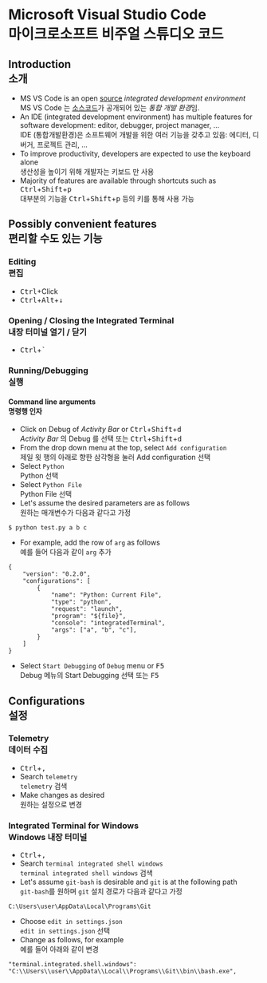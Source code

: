 # Microsoft Visual Studio Code<br>마이크로소프트 비주얼 스튜디오 코드


## Introduction<br>소개

* MS VS Code is an open [source](https://github.com/Microsoft/vscode) *integrated development environment*<br>
MS VS Code 는 [소스코드](https://github.com/Microsoft/vscode)가 공개되어 있는 *통합 개발 환경*임.
* An IDE (integrated development environment) has multiple features for software development: editor, debugger, project manager, ...<br>
IDE (통합개발환경)은 소프트웨어 개발을 위한 여러 기능을 갖추고 있음: 에디터, 디버거, 프로젝트 관리, ...
* To improve productivity, developers are expected to use the keyboard alone<br>생산성을 높이기 위해 개발자는 키보드 만 사용
* Majority of features are available through shortcuts such as <kbd>Ctrl</kbd>+<kbd>Shift</kbd>+<kbd>p</kbd><br>대부분의 기능을 <kbd>Ctrl</kbd>+<kbd>Shift</kbd>+<kbd>p</kbd> 등의 키를 통해 사용 가능


## Possibly convenient features<br>편리할 수도 있는 기능

### Editing<br>편집

* <kbd>Ctrl</kbd>+Click
* <kbd>Ctrl</kbd>+<kbd>Alt</kbd>+<kbd>&darr;</kbd>

### Opening / Closing the Integrated Terminal<br>내장 터미널 열기 / 닫기

* <kbd>Ctrl</kbd>+<kbd>`</kbd>

### Running/Debugging<br>실행

#### Command line arguments<br>명령행 인자

* Click on Debug of *Activity Bar* or <kbd>Ctrl</kbd>+<kbd>Shift</kbd>+<kbd>d</kbd><br>*Activity Bar* 의 Debug 를 선택 또는 <kbd>Ctrl</kbd>+<kbd>Shift</kbd>+<kbd>d</kbd>
* From the drop down menu at the top, select `Add configuration`<br>제일 윗 행의 아래로 향한 삼각형을 눌러 Add configuration 선택
* Select `Python`<br>Python 선택
* Select `Python File`<br>Python File 선택
* Let's assume the desired parameters are as follows<br>원하는 매개변수가 다음과 같다고 가정

```
$ python test.py a b c
```

* For example, add the row of `arg` as follows<br>예를 들어 다음과 같이 `arg` 추가

```
{
    "version": "0.2.0",
    "configurations": [
        {
            "name": "Python: Current File",
            "type": "python",
            "request": "launch",
            "program": "${file}",
            "console": "integratedTerminal",
            "args": ["a", "b", "c"],
        }
    ]
}
```

* Select `Start Debugging` of `Debug` menu or <kbd>F5</kbd><br>Debug 메뉴의 Start Debugging 선택 또는 <kbd>F5</kbd>


## Configurations<br>설정

### Telemetry<br>데이터 수집

* <kbd>Ctrl</kbd>+<kbd>,</kbd>
* Search `telemetry`<br>`telemetry` 검색
* Make changes as desired<br>원하는 설정으로 변경

### Integrated Terminal for Windows<br>Windows 내장 터미널

* <kbd>Ctrl</kbd>+<kbd>,</kbd>
* Search `terminal integrated shell windows`<br>`terminal integrated shell windows` 검색
* Let's assume `git-bash` is desirable and `git` is at the following path<br>`git-bash`를 원하며 `git` 설치 경로가 다음과 같다고 가정

```
C:\Users\user\AppData\Local\Programs\Git
```

* Choose `edit in settings.json`<br>`edit in settings.json` 선택
* Change as follows, for example<br>예를 들어 아래와 같이 변경

```
"terminal.integrated.shell.windows": "C:\\Users\\user\\AppData\\Local\\Programs\\Git\\bin\\bash.exe",
```
